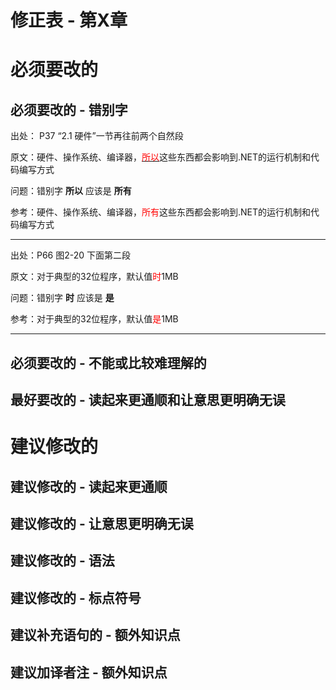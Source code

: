 # 修正表 - 第X章

# 必须要改的

## 必须要改的 - 错别字

出处： P37 “2.1 硬件”一节再往前两个自然段

原文：硬件、操作系统、编译器，<u><font color=red>所以</font></u>这些东西都会影响到.NET的运行机制和代码编写方式

问题：错别字 **所以** 应该是 **所有**

参考：硬件、操作系统、编译器，<font color=red>所有</font>这些东西都会影响到.NET的运行机制和代码编写方式

------

出处：P66 图2-20 下面第二段

原文：对于典型的32位程序，默认值<font color=red>时</font>1MB

问题：错别字 **时** 应该是 **是**

参考：对于典型的32位程序，默认值<font color=red>是</font>1MB

------

## 必须要改的 - 不能或比较难理解的

## 最好要改的 - 读起来更通顺和让意思更明确无误

# 建议修改的

## 建议修改的 - 读起来更通顺

## 建议修改的 - 让意思更明确无误

## 建议修改的 - 语法

## 建议修改的 - 标点符号

## 建议补充语句的 - 额外知识点

## 建议加译者注 - 额外知识点
